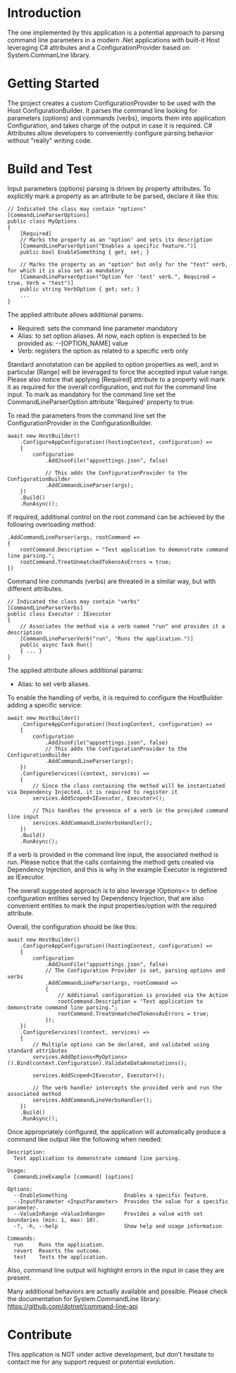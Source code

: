 # Introduction 
The one implemented by this application is a potential approach to parsing command line parameters in a modern .Net applications with built-it Host leveraging C# attributes and a ConfigurationProvider based on System.CommanLine library.

# Getting Started
The project creates a custom ConfigurationProvider to be used with the Host ConfigurationBuilder. It parses the command line looking for parameters (options) and commands (verbs), imports them into application Configuration, and takes charge of the output in case it is required. C# Attributes allow developers to conveniently configure parsing behavior without "really" writing code.

# Build and Test
Input parameters (options) parsing is driven by property attributes. To explicitly mark a property as an attribute to be parsed, declare it like this:

```
// Indicated the class may contain "options"
[CommandLineParserOptions] 
public class MyOptions
{
	[Required]
	// Marks the property as an "option" and sets its description
	[CommandLineParserOption("Enables a specific feature.")] 
	public bool EnableSomething { get; set; }

	// Marks the property as an "option" but only for the "test" verb, for which it is also set as mandatory
	[CommandLineParserOption("Option for 'test' verb.", Required = true, Verb = "test")]
	public string VerbOption { get; set; }
	...
}
```
The applied attribute allows additional params:
* Required:  sets the command line parameter mandatory
* Alias: to set option aliases. At now, each option is expected to be provided as: --[OPTION_NAME] value
* Verb: registers the option as related to a specific verb only

Standard annotatation can be applied to option properties as well, and in particular [Range] will be leveraged to force the accepted input value range.
Please also notice that applying [Required] attribute to a property will mark it as required for the overall configuration, and not for the command line input. To mark as mandatory for the command line set the CommandLineParserOption attribute 'Required' property to true.

To read the parameters from the command line set the ConfigurationProvider in the ConfigurationBuilder.
```
await new HostBuilder()
	.ConfigureAppConfiguration((hostingContext, configuration) =>
	{
		configuration
			.AddJsonFile("appsettings.json", false)
			
			// This adds the ConfigurationProvider to the ConfigurationBuilder
			.AddCommandLineParser(args); 
	})
	.Build()
	.RunAsync();
```
If required, additional control on the root command can be achieved by the following overloading method:
```
.AddCommandLineParser(args, rootCommand =>
{
	rootCommand.Description = "Test application to demonstrate command line parsing.";
	rootCommand.TreatUnmatchedTokensAsErrors = true;
})
```
Command line commands (verbs) are threated in a similar way, but with different attributes.
```
// Indicated the class may contain "verbs"
[CommandLineParserVerbs] 
public class Executor : IExecutor
{
	// Associates the method via a verb named "run" and provides it a description
	[CommandLineParserVerb("run", "Runs the application.")] 
	public async Task Run()
	{ ... }
}
```
The applied attribute allows additional params:
* Alias: to set verb aliases.

To enable the handling of verbs, it is required to configure the HostBuilder adding a specific service:
```
await new HostBuilder()
	.ConfigureAppConfiguration((hostingContext, configuration) =>
	{
		configuration
			.AddJsonFile("appsettings.json", false)
			// This adds the ConfigurationProvider to the ConfigurationBuilder
			.AddCommandLineParser(args); 
	})
	.ConfigureServices((context, services) =>
	{
		// Since the class containing the method will be instantiated via Dependency Injected, it is required to register it
		services.AddScoped<IExecutor, Executor>();

		// This handles the presence of a verb in the provided command line input
		services.AddCommandLineVerbsHandler(); 
	})
	.Build()
	.RunAsync();
```
If a verb is provided in the command line input, the associated method is run.
Please notice that the calls containing the method gets created via Dependency Injection, and this is why in the example Executor is registered as IExecutor.

The overall suggested approach is to also leverage IOptions<> to define configuration entities served by Dependency Injection, that are also convenient entities to mark the input properties/option with the required attribute.

Overall, the configuration should be like this:
```
await new HostBuilder()
	.ConfigureAppConfiguration((hostingContext, configuration) =>
	{
		configuration
			.AddJsonFile("appsettings.json", false)
			// The Configuration Provider is set, parsing options and verbs
			.AddCommandLineParser(args, rootCommand =>
			{
				// Additional configuration is provided via the Action
				rootCommand.Description = "Test application to demonstrate command line parsing.";
				rootCommand.TreatUnmatchedTokensAsErrors = true;
			});
	})
	.ConfigureServices((context, services) =>
	{
		// Multiple options can be declared, and validated using standard attributes
		services.AddOptions<MyOptions>().Bind(context.Configuration).ValidateDataAnnotations();

		services.AddScoped<IExecutor, Executor>();

		// The verb handler intercepts the provided verb and run the associated method
		services.AddCommandLineVerbsHandler();
	})
	.Build()
	.RunAsync();
```
Once appropriately configured, the application will automatically produce a command like output like the following when needed:

	Description:
	  Test application to demonstrate command line parsing.

	Usage:
	  CommandLineExample [command] [options]

	Options:
	  --EnableSomething                  Enables a specific feature.
	  --InputParameter <InputParameter>  Provides the value for a specific parameter.
	  --ValueInRange <ValueInRange>      Provides a value with set boundaries (min: 1, max: 10).
	  -?, -h, --help                     Show help and usage information

	Commands:
	  run     Runs the application.
	  revert  Reverts the outcome.
	  test    Tests the application.

Also, command line output will highlight errors in the input in case they are present.

Many additional behaviors are actually available and possible. Please check the documentation for System.CommandLine library: https://github.com/dotnet/command-line-api

# Contribute
This application is NOT under active development, but don't hesitate to contact me for any support request or potential evolution.